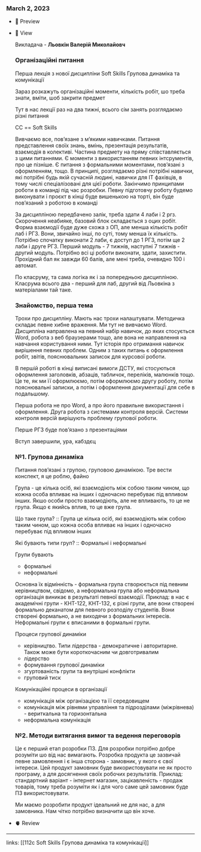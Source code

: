 
### March 2, 2023

- 👀 Preview
- 🧠 View
    
    Викладача - **Льовкін Валерій Миколайовч**
    
    ### Організаційні питання
    
    Перша лекція з нової дисципліни Soft Skills Групова динаміка та комунікації
    
    Зараз розкажуть організаційні моменти, кількість робіт, шо треба знати, вміти, шоб закрити предмет
    
    Тут в нас лекції раз на два тижні, всього сім занять розглядаємо різні питання
    
    СС == Soft Skills
    
    Вивчаємо все, пов’язане з м’якими навичками. Питання представлення своїх знань, вмінь, презентація результатів, взаємодія в колективі. Частина предмету на пряму співставляється з цими питаннями. Є моменти з використанням певних інтсрументів, про це пізніше. Є питання з формальними моментами, пов’язані з оформленням, тощо. В принципі, розглядаємо різні потрібні навички, які потрібні будь якій сучасній людині, навички для IT фахівців, в тому числі спеціалізовані для цієї роботи. Закінчимо принципами роботи в команді під час розробки. Певну підготовчу роботу будемо виконувати і проєкт в кінці буде вишенькою на торті, він буде пов’язаний з роботою в команді
    
    За дисципліною передбачено залік, треба здати 4 лаби і 2 ргз. Скорочення неабияке, базовий блок складається з оцих робіт. Форма взаємодії буде дуже схожа з ОП, але менша кількість робіт лаб і РГЗ. Вони, звичайно інші, по суті, тому менша їх кількість. Потрібно спочатку виконати 2 лаби, є доступ до 1 РГЗ, потім ще 2 лаби і друге РГЗ. Перший модуль - 7 тижнів, наступні 7 тижнів - другий модуль. Потрібно всі ці роботи виконати, здати, захистити. Прохідний бал як завжди 60 балів, але мені треба, очевидно 100 і автомат. 
    
    По класруму, та сама логіка як і за попередньою дисципліною. Класрума всього два - перший для лаб, другий від Льовкіна з матеріалами тай таке. 
    
    ### Знайомство, перша тема
    
    Трохи про дисципліну. Мають нас трохи налаштувати. Методичка складає певне хибне враження. Ми тут не вивчаємо Word. Дисципліна направлена на певний набір навичок, до яких стосується Word, робота з веб браузерами тощо, але вона не направлення на навчання користування ними. Тут історія про отримання навичок вирішення певних проблем. Одним з таких питань є оформлення робіт, звітів, пояснювальних записок для курсової роботи. 
    
    В першій роботі в кінці виписані вимоги ДСТУ, які стосуються оформлення заголовків, абзаців, табличок, переліків, малюнків тощо. Це те, як ми її оформлюємо, потім оформлюємо другу роботу, потім пояснювальні записки, а потім і оформлення документації для себе в подальшому. 
    
    Перша робота не про Word, а про його правильне використання і оформлення. Друга робота з системами контроля версій. Системи контроля версій вирішують проблему групової роботи. 
    
    Перше РГЗ буде пов’язано з презентаціями
    
    Вступ завершили, ура, кабздєц
    
    ### №1. Групова динаміка
    
    Питання пов’язані з групою, груповою динамікою. Тре вести конспект, я це роблю, файно
    
    Група - це кілька осіб, які взаємодіють між собою таким чином, що кожна особа впливає на інших і одночасно перебуває під впливом інших. Якшо особи просто взаємодіють, але не впливають, то це не група. Якщо є якийсь вплив, то це вже група.
    
    Що таке група? :: Група це кілька осіб, які взаємодіють між собою таким чином, що кожна особа впливає на інших і одночасно перебуває під впливом інших
    
    Які бувають типи груп? :: Формальні і неформальні
    
    Групи бувають
    
    - формальні
    - неформальні
    
    Основна їх відмінність - формальна група створюється під певним керівництвом, свідомо, а неформальна група або неформальна організація виникає в результаті певної взаємодії. Приклад: в нас є академічні групи - КНТ-122, КНТ-132, є різні групи, але вони створені формально деканатом для певного розподілу студентів. Вони створені формально, а не виходячи з формальних інтересів. Неформальні групи є вписаними в формальні групи. 
    
    Процеси групової динаміки
    
    - керівництво. Типи лідерства - демократичне і авторитарне. Також може бути короткочасним чи довготривалим
    - лідерство
    - формування групової динаміки
    - згуртованість групи та внутрішні конфлікти
    - груповий тиск
    
    Комунікаційні процеси в організації
    
    - комунікація між організацією та її середовищем
    - комунікація між рівнями управління та підрозділами (міжрівнева) - вериткальна та горизонтальна
    - неформальна комунікація
    
    ### №2. Методи витягання вимог та ведення переговорів
    
    Це є перший етап розробки ПЗ. Для розробки потрібно добре розуміти шо від нас вимагають. Розробка продукта це зазвичай певне замовлення і є інша сторона - замовник, у якого є свої інтереси. Цей продукт замовник буде використовувати не як просто програму, а для досягнення своїх робочих результатів. Приклад: стандартний варіант - інтернет магазин, зацікавленість - продаж товарів, тому треба розуміти як і для чого саме цей замовник буде ПЗ використовувати.
    
    Ми маємо розробити продукт ідеальний не для нас, а для замовника. Нам чітко потрібно визначити що він хоче. 
    
- 🫀 Review



---

links: [[112c Soft Skills Групова динаміка та комунікації]]

